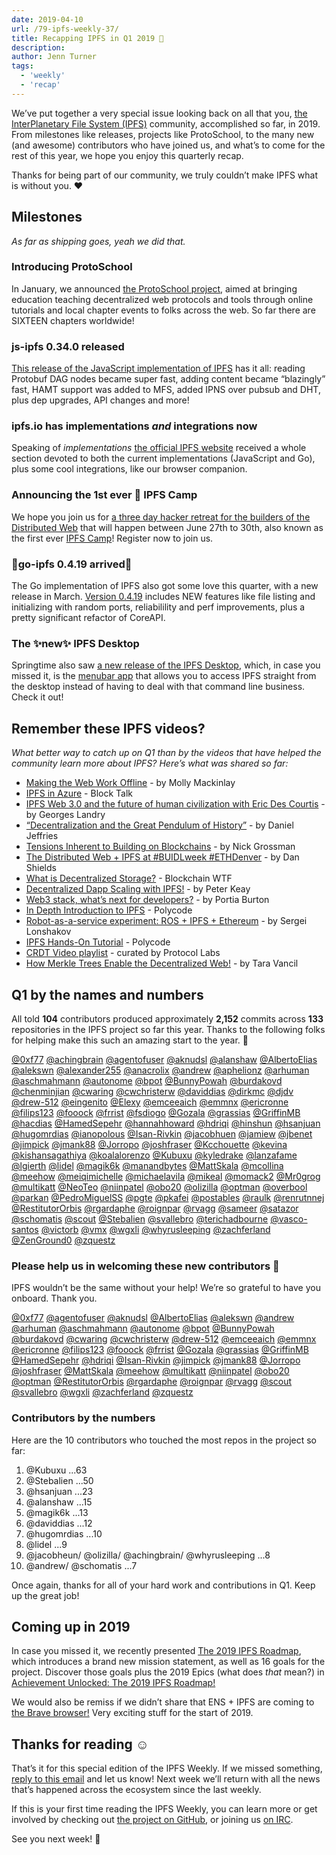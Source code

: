 ```yaml
---
date: 2019-04-10
url: /79-ipfs-weekly-37/
title: Recapping IPFS in Q1 2019 🎉
description:
author: Jenn Turner
tags:
  - 'weekly'
  - 'recap'
---
```


We’ve put together a very special issue looking back on all that you, [the InterPlanetary File System (IPFS)](https://ipfs.io/) community, accomplished so far, in 2019. From milestones like releases, projects like ProtoSchool, to the many new (and awesome) contributors who have joined us, and what’s to come for the rest of this year, we hope you enjoy this quarterly recap.

Thanks for being part of our community, we truly couldn’t make IPFS what is without you. ❤️

## Milestones

_As far as shipping goes, yeah we did that._

### Introducing ProtoSchool

In January, we announced [the ProtoSchool project](https://blog.ipfs.io/63-ipfs-weekly-25/), aimed at bringing education teaching decentralized web protocols and tools through online tutorials and local chapter events to folks across the web. So far there are SIXTEEN chapters worldwide!

### js-ipfs 0.34.0 released

[This release of the JavaScript implementation of IPFS](https://blog.ipfs.io/64-js-ipfs-0-34/) has it all: reading Protobuf DAG nodes became super fast, adding content became “blazingly” fast, HAMT support was added to MFS, added IPNS over pubsub and DHT, plus dep upgrades, API changes and more!

### ipfs.io has implementations _and_ integrations now

Speaking of _implementations_ [the official IPFS website](https://ipfs.io/#implementations) received a whole section devoted to both the current implementations (JavaScript and Go), plus some cool integrations, like our browser companion.

### Announcing the 1st ever 🌌 IPFS Camp

We hope you join us for [a three day hacker retreat for the builders of the Distributed Web](https://blog.ipfs.io/72-ann-ipfs-camp/) that will happen between June 27th to 30th, also known as the first ever [IPFS Camp](https://camp.ipfs.io/)! Register now to join us.

### 🎉go-ipfs 0.4.19 arrived🎉

The Go implementation of IPFS also got some love this quarter, with a new release in March. [Version 0.4.19](https://github.com/ipfs/go-ipfs/releases/tag/v0.4.19) includes NEW features like file listing and initializing with random ports, reliabilility and perf improvements, plus a pretty significant refactor of CoreAPI.

### The ✨new✨ IPFS Desktop

Springtime also saw [a new release of the IPFS Desktop](https://github.com/ipfs-shipyard/ipfs-desktop/releases/tag/v0.7.1), which, in case you missed it, is the [menubar app](https://github.com/ipfs-shipyard/ipfs-desktop) that allows you to access IPFS straight from the desktop instead of having to deal with that command line business. Check it out!

## Remember these IPFS videos?

_What better way to catch up on Q1 than by the videos that have helped the community learn more about IPFS? Here’s what was shared so far:_

- [Making the Web Work Offline](https://www.youtube.com/watch?list=PLuhRWgmPaHtRdiy0HKNy4UZ4dKVUVL_KG&time_continue=7&v=VllPpxVNH5k) - by Molly Mackinlay
- [IPFS in Azure](https://channel9.msdn.com/Shows/Blocktalk/IPFS-in-Azure) - Block Talk
- [IPFS Web 3.0 and the future of human civilization with Eric Des Courtis](https://www.youtube.com/watch?v=xmAedcmhUvI&feature=youtu.be) - by Georges Landry
- [“Decentralization and the Great Pendulum of History”](https://www.youtube.com/watch?v=o2HxOqZzR1U) - by Daniel Jeffries
- [Tensions Inherent to Building on Blockchains](https://blog.blockstack.org/nick-grossman-on-tensions-inherent-to-building-on-blockchains/) - by Nick Grossman
- [The Distributed Web + IPFS at #BUIDLweek #ETHDenver](https://www.youtube.com/watch?v=JKcHmloxpLw) - by Dan Shields
- [What is Decentralized Storage?](https://www.youtube.com/watch?v=I5M8bXQR9uA) - Blockchain WTF
- [Decentralized Dapp Scaling with IPFS!](https://www.youtube.com/watch?time_continue=2&v=-XdVnK22mZc) - by Peter Keay
- [Web3 stack, what’s next for developers?](https://www.youtube.com/watch?v=N76-HcQDuhQ&feature=youtu.be) - by Portia Burton
- [In Depth Introduction to IPFS](https://www.youtube.com/watch?v=GJ2980DWdyc) - Polycode
- [Robot-as-a-service experiment: ROS + IPFS + Ethereum](https://www.youtube.com/watch?v=-GgnykaVWeQ) - by Sergei Lonshakov
- [IPFS Hands-On Tutorial](https://www.youtube.com/watch?v=KIEq2FyMczs) - Polycode
- [CRDT Video playlist](https://blog.ipfs.io/67-crdt-research-meetup/) - curated by Protocol Labs
- [How Merkle Trees Enable the Decentralized Web!](https://www.youtube.com/watch?v=YIc6MNfv5iQ) - by Tara Vancil

## Q1 by the names and numbers

All told **104** contributors produced approximately **2,152** commits across **133** repositories in the IPFS project so far this year. Thanks to the following folks for helping make this such an amazing start to the year. 👏

[@0xf77](https://github.com/0xf77)
[@achingbrain](https://github.com/achingbrain)
[@agentofuser](https://github.com/agentofuser)
[@aknudsl](https://github.com/aknuds1)
[@alanshaw](https://github.com/alanshaw)
[@AlbertoElias](https://github.com/AlbertoElias)
[@alekswn](https://github.com/alekswn)
[@alexander255](https://github.com/alexander255)
[@anacrolix](https://github.com/anacrolix)
[@andrew](https://github.com/andrew)
[@aphelionz](https://github.com/aphelionz)
[@arhuman](https://github.com/arhuman)
[@aschmahmann](https://github.com/aschmahmann)
[@autonome](https://github.com/autonome)
[@bpot](https://github.com/bpot)
[@BunnyPowah](https://github.com/BunnyPowah)
[@burdakovd](https://github.com/burdakovd)
[@chenminjian](https://github.com/chenminjian)
[@cwaring](https://github.com/cwaring)
[@cwchristerw](https://github.com/cwchristerw)
[@daviddias](https://github.com/daviddias)
[@dirkmc](https://github.com/dirkmc)
[@djdv](https://github.com/djdv)
[@drew-512](https://github.com/drew-512)
[@eingenito](https://github.com/eingenito)
[@Elexy](https://github.com/Elexy)
[@emceeaich](https://github.com/emceeaich)
[@emmnx](https://github.com/emmnx)
[@ericronne](https://github.com/ericronne)
[@filips123](https://github.com/filips123)
[@fooock](https://github.com/fooock)
[@frrist](https://github.com/frrist)
[@fsdiogo](https://github.com/fsdiogo)
[@Gozala](https://github.com/Gozala)
[@grassias](https://github.com/grassias)
[@GriffinMB](https://github.com/GriffinMB)
[@hacdias](https://github.com/hacdias)
[@HamedSepehr](https://github.com/HamedSepehr)
[@hannahhoward](https://github.com/hannahhoward)
[@hdriqi](https://github.com/hdriqi)
[@hinshun](https://github.com/hinshun)
[@hsanjuan](https://github.com/hsanjuan)
[@hugomrdias](https://github.com/hugomrdias)
[@ianopolous](https://github.com/ianopolous)
[@Isan-Rivkin](https://github.com/Isan-Rivkin)
[@jacobhuen](https://github.com/jacobheun)
[@jamiew](https://github.com/jamiew)
[@jbenet](https://github.com/jbenet)
[@jimpick](https://github.com/jimpick)
[@jmank88](https://github.com/jmank88)
[@Jorropo](https://github.com/Jorropo)
[@joshfraser](https://github.com/joshfraser)
[@Kcchouette](https://github.com/Kcchouette)
[@kevina](https://github.com/kevina)
[@kishansagathiya](https://github.com/kishansagathiya)
[@koalalorenzo](https://github.com/koalalorenzo)
[@Kubuxu](https://github.com/Kubuxu)
[@kyledrake](https://github.com/kyledrake)
[@lanzafame](https://github.com/lanzafame)
[@lgierth](https://github.com/lgierth)
[@lidel](https://github.com/lidel)
[@magik6k](https://github.com/magik6k)
[@manandbytes](https://github.com/manandbytes)
[@MattSkala](https://github.com/MattSkala)
[@mcollina](https://github.com/mcollina)
[@meehow](https://github.com/meehow)
[@meiqimichelle](https://github.com/meiqimichelle)
[@michaelavila](https://github.com/michaelavila)
[@mikeal](https://github.com/mikeal)
[@momack2](https://github.com/momack2)
[@Mr0grog](https://github.com/Mr0grog)
[@multikatt](https://github.com/multikatt)
[@NeoTeo](https://github.com/NeoTeo)
[@niinpatel](https://github.com/niinpatel)
[@obo20](https://github.com/obo20)
[@olizilla](https://github.com/olizilla)
[@optman](https://github.com/optman)
[@overbool](https://github.com/overbool)
[@parkan](https://github.com/parkan)
[@PedroMiguelSS](https://github.com/PedroMiguelSS)
[@pgte](https://github.com/pgte)
[@pkafei](https://github.com/pkafei)
[@postables](https://github.com/postables)
[@raulk](https://github.com/raulk)
[@renrutnnej](https://github.com/renrutnnej)
[@RestitutorOrbis](https://github.com/RestitutorOrbis)
[@rgardaphe](https://github.com/rgardaphe)
[@roignpar](https://github.com/roignpar)
[@rvagg](https://github.com/rvagg)
[@sameer](https://github.com/sameer)
[@satazor](https://github.com/satazor)
[@schomatis](https://github.com/schomatis)
[@scout](https://github.com/scout)
[@Stebalien](https://github.com/Stebalien)
[@svallebro](https://github.com/svallebro)
[@terichadbourne](https://github.com/terichadbourne)
[@vasco-santos](https://github.com/vasco-santos)
[@victorb](https://github.com/victorb)
[@vmx](https://github.com/vmx)
[@wgxli](https://github.com/wgxli)
[@whyrusleeping](https://github.com/whyrusleeping)
[@zachferland](https://github.com/zachferland)
[@ZenGround0](https://github.com/ZenGround0)
[@zquestz](https://github.com/zquestz)

### Please help us in welcoming these new contributors 👋

IPFS wouldn’t be the same without your help! We’re so grateful to have you onboard. Thank you.

[@0xf77](https://github.com/0xf77)
[@agentofuser](https://github.com/agentofuser)
[@aknudsl](https://github.com/aknuds1)
[@AlbertoElias](https://github.com/AlbertoElias)
[@alekswn](https://github.com/alekswn)
[@andrew](https://github.com/andrew)
[@arhuman](https://github.com/arhuman)
[@aschmahmann](https://github.com/aschmahmann)
[@autonome](https://github.com/autonome)
[@bpot](https://github.com/bpot)
[@BunnyPowah](https://github.com/BunnyPowah)
[@burdakovd](https://github.com/burdakovd)
[@cwaring](https://github.com/cwaring)
[@cwchristerw](https://github.com/cwchristerw)
[@drew-512](https://github.com/drew-512)
[@emceeaich](https://github.com/emceeaich)
[@emmnx](https://github.com/emmnx)
[@ericronne](https://github.com/ericronne)
[@filips123](https://github.com/filips123)
[@fooock](https://github.com/fooock)
[@frrist](https://github.com/frrist)
[@Gozala](https://github.com/Gozala)
[@grassias](https://github.com/grassias)
[@GriffinMB](https://github.com/GriffinMB)
[@HamedSepehr](https://github.com/HamedSepehr)
[@hdriqi](https://github.com/hdriqi)
[@Isan-Rivkin](https://github.com/Isan-Rivkin)
[@jimpick](https://github.com/jimpick)
[@jmank88](https://github.com/jmank88)
[@Jorropo](https://github.com/Jorropo)
[@joshfraser](https://github.com/joshfraser)
[@MattSkala](https://github.com/MattSkala)
[@meehow](https://github.com/meehow)
[@multikatt](https://github.com/multikatt)
[@niinpatel](https://github.com/niinpatel)
[@obo20](https://github.com/obo20)
[@optman](https://github.com/optman)
[@RestitutorOrbis](https://github.com/RestitutorOrbis)
[@rgardaphe](https://github.com/rgardaphe)
[@roignpar](https://github.com/roignpar)
[@rvagg](https://github.com/rvagg)
[@scout](https://github.com/scout)
[@svallebro](https://github.com/svallebro)
[@wgxli](https://github.com/wgxli)
[@zachferland](https://github.com/zachferland)
[@zquestz](https://github.com/zquestz)

### Contributors by the numbers

Here are the 10 contributors who touched the most repos in the project so far:

1. @Kubuxu ...63
2. @Stebalien ...50
3. @hsanjuan ...23
4. @alanshaw ...15
5. @magik6k ...13
6. @daviddias ...12
7. @hugomrdias ...10
8. @lidel ...9
9. @jacobheun/ @olizilla/ @achingbrain/ @whyrusleeping ...8
10. @andrew/ @schomatis ...7

Once again, thanks for all of your hard work and contributions in Q1. Keep up the great job!

## Coming up in 2019

In case you missed it, we recently presented [The 2019 IPFS Roadmap](https://blog.ipfs.io/78-ipfs-2019-roadmap/), which introduces a brand new mission statement, as well as 16 goals for the project. Discover those goals plus the 2019 Epics (what does _that_ mean?) in [Achievement Unlocked: The 2019 IPFS Roadmap!](https://blog.ipfs.io/78-ipfs-2019-roadmap/)

We would also be remiss if we didn’t share that ENS + IPFS are coming to [the Brave browser!](https://twitter.com/ensdomains/status/1105565560224563202) Very exciting stuff for the start of 2019.

## Thanks for reading ☺️

That’s it for this special edition of the IPFS Weekly. If we missed something, [reply to this email](mailto:newsletter@ipfs.io) and let us know! Next week we’ll return with all the news that’s happened across the ecosystem since the last weekly.

If this is your first time reading the IPFS Weekly, you can learn more or get involved by checking out [the project on GitHub](https://github.com/ipfs), or joining us [on IRC](https://riot.im/app/#/room/#ipfs:matrix.org).

See you next week! 👋
